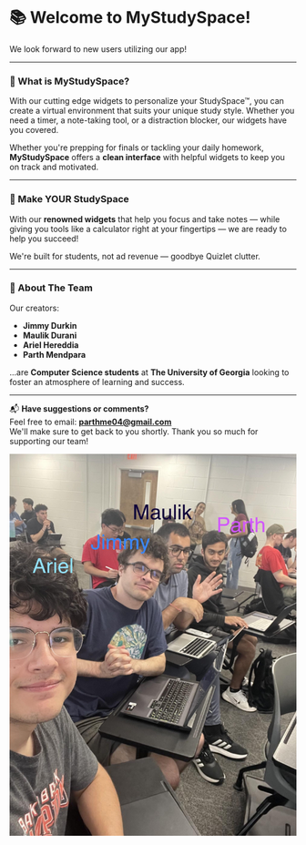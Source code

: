 # 📚 Welcome to **MyStudySpace**!

We look forward to new users utilizing our app!

---

### 🎯 What is MyStudySpace?

With our cutting edge widgets to personalize your StudySpace™, you can create a virtual environment that suits your unique study style. Whether you need a timer, a note-taking tool, or a distraction blocker, our widgets have you covered.


Whether you're prepping for finals or tackling your daily homework, **MyStudySpace** offers a **clean interface** with helpful widgets to keep you on track and motivated.

---

### 🧠 Make YOUR StudySpace

With our **renowned widgets** that help you focus and take notes — while giving you tools like a calculator right at your fingertips — we are ready to help you succeed!

We're built for students, not ad revenue — goodbye Quizlet clutter.


---

### 👥 About The Team

Our creators:

- **Jimmy Durkin**  
- **Maulik Durani**  
- **Ariel Hereddia**  
- **Parth Mendpara**

...are **Computer Science students** at **The University of Georgia** looking to foster an atmosphere of learning and success.

---

📬 **Have suggestions or comments?**  
Feel free to email: **parthme04@gmail.com**  
We'll make sure to get back to you shortly. Thank you so much for supporting our team!


![The team](image-1.png)
